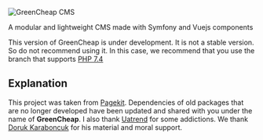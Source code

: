 ![GreenCheap CMS](https://res.cloudinary.com/dwmejslx5/image/upload/v1613331047/greencheap/heading-image_lenvxf.jpg)

A modular and lightweight CMS made with Symfony and Vuejs components 

This version of GreenCheap is under development. It is not a stable version. So do not recommend using it. In this case, we recommend that you use the branch that supports [PHP 7.4](https://github.com/greencheap/greencheap/tree/php-7.4)

## Explanation

This project was taken from [Pagekit](http://pagekit.com). Dependencies of old packages that are no longer developed have been updated and shared with you under the name of **GreenCheap**. I also thank [Uatrend](https://github.com/uatrend/) for some addictions. We thank [Doruk Karaboncuk](https://github.com/Chaisser) for his material and moral support.
